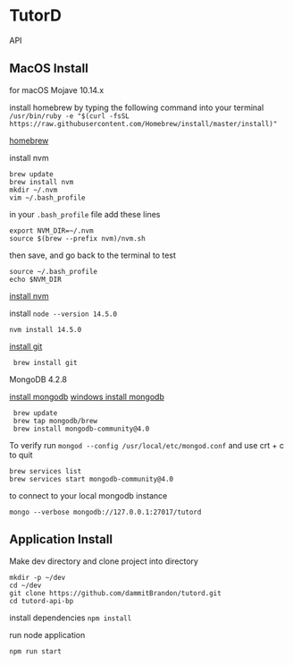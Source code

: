 # TutorD

API

## MacOS Install
for macOS Mojave 10.14.x

install homebrew by typing the following command into your terminal `/usr/bin/ruby -e "$(curl -fsSL https://raw.githubusercontent.com/Homebrew/install/master/install)"
`

[homebrew](https://brew.sh)

install nvm

```text
brew update
brew install nvm
mkdir ~/.nvm
vim ~/.bash_profile
```

in your `.bash_profile` file add these lines
```text
export NVM_DIR=~/.nvm
source $(brew --prefix nvm)/nvm.sh
```

then save, and go back to the terminal to test
```text
source ~/.bash_profile
echo $NVM_DIR
```

[install nvm](http://dev.topheman.com/install-nvm-with-homebrew-to-use-multiple-versions-of-node-and-iojs-easily/)

install `node --version 14.5.0`

```text
nvm install 14.5.0
```


[install git](https://git-scm.com/book/en/v1/Getting-Started-Installing-Git#Installing-on-Mac)


```text
 brew install git
```

MongoDB 4.2.8

[install mongodb](https://docs.mongodb.com/manual/tutorial/install-mongodb-on-os-x/)
[windows install mongodb](https://docs.mongodb.com/manual/tutorial/install-mongodb-on-windows/)
```text
 brew update
 brew tap mongodb/brew
 brew install mongodb-community@4.0
```

To verify run `mongod --config /usr/local/etc/mongod.conf` and use crt + c to quit

```text
brew services list
brew services start mongodb-community@4.0
```

to connect to your local mongodb instance
```text
mongo --verbose mongodb://127.0.0.1:27017/tutord
```

## Application Install
Make dev directory and clone project into directory

```text
mkdir -p ~/dev
cd ~/dev
git clone https://github.com/dammitBrandon/tutord.git
cd tutord-api-bp
```

install dependencies `npm install`

run node application
```text
npm run start
```




